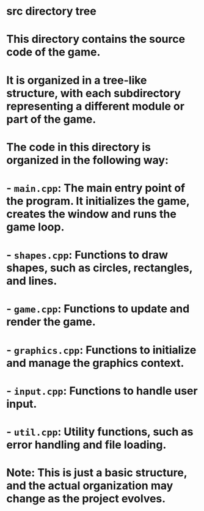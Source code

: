 # src directory tree
#
# This directory contains the source code of the game.
# It is organized in a tree-like structure, with each subdirectory representing a different module or part of the game.
#
# The code in this directory is organized in the following way:
#
# - `main.cpp`: The main entry point of the program. It initializes the game, creates the window and runs the game loop.
# - `shapes.cpp`: Functions to draw shapes, such as circles, rectangles, and lines.
# - `game.cpp`: Functions to update and render the game.
# - `graphics.cpp`: Functions to initialize and manage the graphics context.
# - `input.cpp`: Functions to handle user input.
# - `util.cpp`: Utility functions, such as error handling and file loading.
#
# Note: This is just a basic structure, and the actual organization may change as the project evolves.

